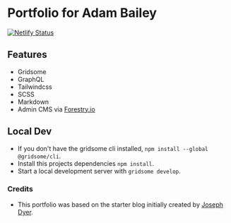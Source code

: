 # Portfolio for Adam Bailey

[![Netlify Status](https://api.netlify.com/api/v1/badges/76e31d7b-067b-42e6-83ad-e3fdec65ee74/deploy-status)](https://app.netlify.com/sites/adam-bailey/deploys)

## Features
* Gridsome
* GraphQL
* Tailwindcss
* SCSS
* Markdown
* Admin CMS via [Forestry.io](https://forestry.io/)

## Local Dev
* If you don't have the gridsome cli installed, `npm install --global @gridsome/cli`.
* Install this projects dependencies `npm install`.
* Start a local development server with `gridsome develop`.

### Credits
* This portfolio was based on the starter blog initially created by [Joseph Dyer](https://github.com/josephdyer).

